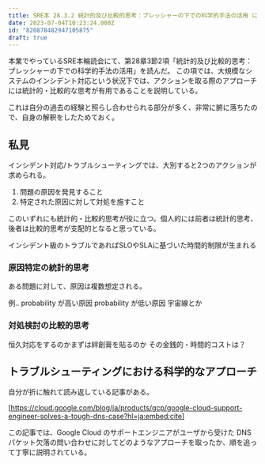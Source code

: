 ```yaml
---
title: SRE本 28.3.2 統計的及び比較的思考：プレッシャーの下での科学的手法の活用 について
date: 2023-07-04T10:23:24.000Z
id: "820878482947105875"
draft: true
---
```

本業でやっているSRE本輪読会にて、第28章3節2項「統計的及び比較的思考：プレッシャーの下での科学的手法の活用」を読んだ。
この項では、大規模なシステムのインシデント対応という状況下では、アクションを取る際のアプローチには統計的・比較的な思考が有用であることを説明している。

これは自分の過去の経験と照らし合わせられる部分が多く、非常に腑に落ちたので、自身の解釈をしたためておく。

## 私見

インシデント対応/トラブルシューティングでは、大別すると2つのアクションが求められる。

1. 問題の原因を発見すること
2. 特定された原因に対して対処を施すこと

このいずれにも統計的・比較的思考が役に立つ。個人的には前者は統計的思考、後者は比較的思考が支配的となると思っている。

インシデント級のトラブルであればSLOやSLAに基づいた時間的制限が生まれる


### 原因特定の統計的思考

ある問題に対して、原因は複数想定される。

例..
probability が高い原因 
probability が低い原因 宇宙線とか

### 対処検討の比較的思考

恒久対応をするのかまずは絆創膏を貼るのか
その金銭的・時間的コストは？


## トラブルシューティングにおける科学的なアプローチ

自分が折に触れて読み返している記事がある。

[https://cloud.google.com/blog/ja/products/gcp/google-cloud-support-engineer-solves-a-tough-dns-case?hl=ja:embed:cite]

この記事では、Google Cloud のサポートエンジニアがユーザから受けた DNS パケット欠落の問い合わせに対してどのようなアプローチを取ったか、順を追って丁寧に説明されている。

